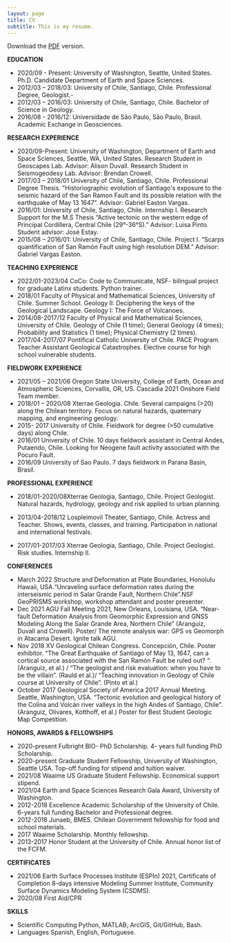 ```yaml
---
layout: page
title: CV 
subtitle: This is my resume. 
---
```

Download the [PDF](https://github.com/taranguiz/taranguiz.github.io/raw/master/assets/img/AranguizTamaraCV_Short_2022_02.pdf) version.

**EDUCATION**			

- 2020/09 - Present:	  University of Washington, Seattle, United States. Ph.D. Candidate Department of Earth and Space Sciences.
- 2012/03 – 2018/03:	  University of Chile, Santiago, Chile. Professional Degree, Geologist.-
- 2012/03 – 2016/03:	  University of Chile, Santiago, Chile. Bachelor of Science in Geology. 
- 2016/08 - 2016/12:	  Universidade de São Paulo, São Paulo, Brasil. Academic Exchange in Geosciences.

**RESEARCH EXPERIENCE**
- 2020/09-Present:	University of Washington, Department of Earth and Space Sciences, Seattle, WA, United States. 
 			Research Student in Geoscapes Lab. Advisor: Alison Duvall. 
			Research Student in Seismogeodesy Lab. Advisor: Brendan Crowell. 
- 2017/03 – 2018/01	University of Chile, Santiago, Chile. Professional Degree Thesis.
			"Historiographic evolution of Santiago's exposure to the seismic hazard of the San Ramon Fault and its possible relation with the earthquake of May 13 1647”. Advisor: Gabriel Easton Vargas. 
- 2016/01:		University of Chile, Santiago, Chile. Internship I. Research Support for the M.S Thesis “Active tectonic on the western edge of Principal Cordillera, Central Chile (29°-36°S).” Advisor: Luisa Pinto. Student advisor: José Estay. 
- 2015/08 – 2016/01:	  University of Chile, Santiago, Chile. Project I. “Scarps quantification of San Ramón Fault using high resolution DEM.” Advisor: Gabriel Vargas Easton. 

**TEACHING EXPERIENCE**
- 2022/01-2023/04		  CoCo: Code to Communicate, NSF- bilingual project for graduate Latinx students. Python trainer.
- 2018/01			  Faculty of Physical and Mathematical Sciences, University of Chile. Summer School. Geology II: Deciphering the keys of the Geological Landscape. Geology I: The Force of Volcanoes.
- 2014/08-2017/12		  Faculty of Physical and Mathematical Sciences, University of Chile. Geology of Chile (1 time); General Geology (4 times); Probability and Statistics (1 time); Physical Chemistry (2 times). 
- 2017/04-2017/07		  Pontifical Catholic University of Chile. PACE Program. Teacher Assistant Geological Catastrophes. Elective course for high school vulnerable students.

**FIELDWORK EXPERIENCE** 

- 2021/05 – 2021/06 Oregon State University, College of Earth, Ocean and Atmospheric Sciences, Corvallis, OR, US. Cascadia 2021 Onshore Field Team member.
- 2018/01 – 2020/08 Xterrae Geologia. Chile. Several campaigns (>20) along the Chilean territory. 
                    Focus on natural hazards, quaternary mapping, and engineering geology. 
- 2015- 2017	    University of Chile. Fieldwork for degree (>50 cumulative days) along Chile. 
- 2016/01 	    University of Chile. 10 days fieldwork assistant in Central Andes, Putaendo, Chile. 
                    Looking for Neogene fault activity associated with the Pocuro Fault.
- 2016/09	    University of Sao Paulo. 7 days fieldwork in Parana Basin, Brasil. 

**PROFESSIONAL EXPERIENCE**

- 2018/01-2020/08Xterrae Geologia, Santiago, Chile. Project Geologist. Natural hazards, hydrology, geology and risk applied to urban planning.

- 2013/04-2018/12	Lospleimovil Theater, Santiago, Chile. Actress and Teacher. Shows, events, classes, and training. Participation in national and international festivals.

- 2017/01-2017/03	Xterrae Geologia, Santiago, Chile. Project Geologist. Risk studies. Internship II.  

**CONFERENCES**
- March 2022		Structure and Deformation at Plate Boundaries, Honolulu Hawaii, USA.“Unraveling surface deformation rates during the interseismic period in Salar Grande Fault, Northern Chile”.NSF GeoPRISMS workshop, workshop attendant and poster presenter.
- Dec 2021		AGU Fall Meeting 2021, New Orleans, Louisiana, USA. “Near-fault Deformation Analysis from Geomorphic Expression and GNSS Modeling Along the Salar Grande Area, Northern Chile” (Aranguiz, Duvall and Crowell). Poster/ The remote analysis war: GPS vs Geomorph  in Atacama Desert. Ignite talk AGU. 
- Nov 2018		XV Geological Chilean Congress. Concepción, Chile. Poster exhibitor. “The Great Earthquake of Santiago of May 13, 1647, can a cortical source associated with the San Ramón Fault be ruled out? “. (Aranguiz, et al.) / “The geologist and risk evaluation: when you have to be the villain”. (Rauld et al.)/ “Teaching innovation in Geology of Chile course at University of Chile”. (Pinto et al.)
- October 2017		Geological Society of America 2017 Annual Meeting. Seattle, Washington, USA. “Tectonic evolution and geological history of the Colina and Volcán river valleys in the high Andes of Santiago, Chile”. (Aranguiz, Olivares, Kotthoff, et al.) Poster for Best Student Geologic Map Competition. 
 
**HONORS, AWARDS & FELLOWSHIPS**
- 2020-present		Fulbright BIO- PhD Scholarship. 
			4- years full funding PhD Scholarship.
- 2020-present		Graduate Student Fellowship, University of Washington, Seattle USA. 
			Top-off funding for stipend and tuition waiver.
- 2021/08			Waaime US Graduate Student Fellowship. Economical support stipend.
- 2021/04			Earth and Space Sciences Research Gala Award, University of Washington.
- 2012-2018		Excellence Academic Scholarship of the University of Chile. 
			6-years full funding Bachelor and Professional degree.
- 2012-2018		Junaeb, BMES. Chilean Government fellowship for food and school materials. 
- 2017			Waaime Scholarship. Monthly fellowship.
- 2013-2017		Honor Student at the University of Chile. Annual honor list of the FCFM. 

**CERTIFICATES** 
- 2021/06			Earth Surface Processes Institute (ESPIn) 2021, Certificate of Completion 8-days intensive Modeling Summer Institute, Community Surface Dynamics Modeling System (CSDMS).
- 2020/08			First Aid/CPR

**SKILLS**
- Scientific Computing 	Python, MATLAB, ArcGIS, Git/GitHub, Bash. 
- Languages		Spanish, English, Portuguese. 
